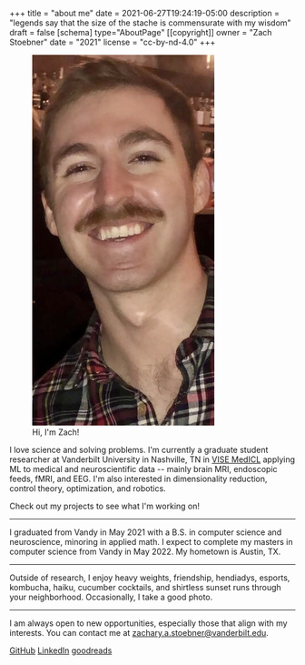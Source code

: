 +++
title = "about me"
date = 2021-06-27T19:24:19-05:00
description = "legends say that the size of the stache is commensurate with my wisdom"
draft = false
[schema]
  type="AboutPage"
[[copyright]]
  owner = "Zach Stoebner"
  date = "2021"
  license = "cc-by-nd-4.0"
+++

<figure>
<img src="image/fun_and_flirty.jpeg" alt="legends say that the stache is commensurate to my wisdom" style="height:500px width:200px;" /> 
<figcaption>Hi, I'm Zach!</figcaption>
</figure>

I love science and solving problems. I'm currently a graduate student researcher at Vanderbilt University in Nashville, TN in [VISE MedICL](https://www.vanderbilt.edu/vise/visepeople/zachary-stoebner/) applying ML to medical and neuroscientific data -- mainly brain MRI, endoscopic feeds, fMRI, and EEG. I'm also interested in dimensionality reduction, control theory, optimization, and robotics. 

Check out my projects to see what I'm working on!

<!--more-->
---

I graduated from Vandy in May 2021 with a B.S. in computer science and neuroscience, minoring in applied math. I expect to complete my masters in computer science from Vandy in May 2022. My hometown is Austin, TX. 

---

Outside of research, I enjoy heavy weights, friendship, hendiadys, esports, kombucha, haiku,  cucumber cocktails, and shirtless sunset runs through your neighborhood. Occasionally, I take a good photo. 

---

I am always open to new opportunities, especially those that align with my interests. You can contact me at zachary.a.stoebner@vanderbilt.edu.

[GitHub](https://github.com/zstoebs)
[LinkedIn](https://www.linkedin.com/in/zstoebs/)
[goodreads](https://www.goodreads.com/user/show/99553326-zachary-stoebner)
